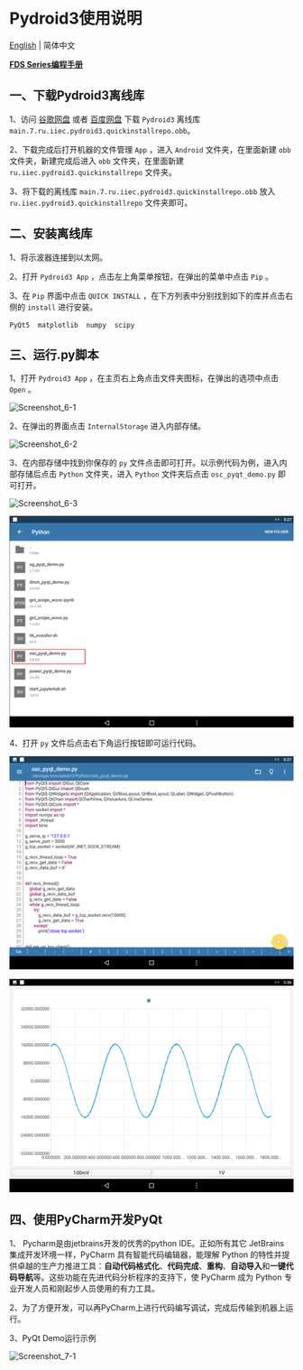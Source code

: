 # Pydroid3使用说明

[English](README.md) | 简体中文

[**FDS Series编程手册**](./resources/FDS_Series_Programming_Manual_V1.0.0_(20230926).pdf)

## 一、下载Pydroid3离线库

1、访问 [谷歌网盘](https://drive.google.com/file/d/1LjAXf11ubn4tivQE7K1kL6wfOIgLjqmN/view?usp=sharing) 或者 [百度网盘](https://pan.baidu.com/s/1aID5IbcW23gGj2UfjrBmFQ) 下载 `Pydroid3` 离线库 ` main.7.ru.iiec.pydroid3.quickinstallrepo.obb `。

2、下载完成后打开机器的文件管理 `App` ，进入 `Android` 文件夹，在里面新建 `obb` 文件夹，新建完成后进入 `obb` 文件夹，在里面新建 `ru.iiec.pydroid3.quickinstallrepo` 文件夹。

3、将下载的离线库 `main.7.ru.iiec.pydroid3.quickinstallrepo.obb` 放入 `ru.iiec.pydroid3.quickinstallrepo` 文件夹即可。

## 二、安装离线库

1、将示波器连接到以太网。

2、打开 `Pydroid3 App` ，点击左上角菜单按钮，在弹出的菜单中点击 `Pip` 。

3、在 `Pip` 界面中点击 `QUICK INSTALL` ，在下方列表中分别找到如下的库并点击右侧的 `install` 进行安装。

```
PyQt5  matplotlib  numpy  scipy
```

## 三、运行.py脚本

1、打开 `Pydroid3 App` ，在主页右上角点击文件夹图标，在弹出的选项中点击 `Open` 。

![Screenshot_6-1](./resources/Screenshot_6-1.png)

2、在弹出的界面点击 `InternalStorage` 进入内部存储。

![Screenshot_6-2](./resources/Screenshot_6-2.png)

3、在内部存储中找到你保存的 `py` 文件点击即可打开。以示例代码为例，进入内部存储后点击 `Python` 文件夹，进入 `Python` 文件夹后点击 `osc_pyqt_demo.py` 即可打开。

![Screenshot_6-3](./resources/Screenshot_6-3.png)

![Screenshot_6-4](./resources/Screenshot_6-4.png)

4、打开 `py` 文件后点击右下角运行按钮即可运行代码。

![Screenshot_6-5](./resources/Screenshot_6-5.png)

![Screenshot_6-6](./resources/Screenshot_6-6.png)



## 四、使用PyCharm开发PyQt

1、 Pycharm是由jetbrains开发的优秀的python IDE。正如所有其它 JetBrains 集成开发环境一样，PyCharm 具有智能代码编辑器，能理解 Python 的特性并提供卓越的生产力推进工具：**自动代码格式化**、**代码完成**、**重构**、**自动导入**和**一键代码导航**等。这些功能在先进代码分析程序的支持下，使 PyCharm 成为 Python 专业开发人员和刚起步人员使用的有力工具。

2、为了方便开发，可以再PyCharm上进行代码编写调试，完成后传输到机器上运行。

3、PyQt Demo运行示例

![Screenshot_7-1](./resources/Screenshot_7-1.png)
